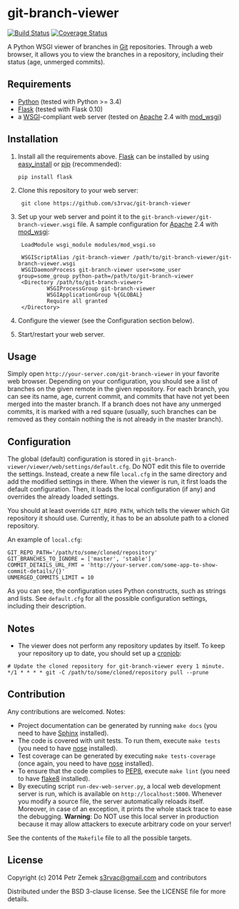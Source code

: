 git-branch-viewer
=================

[![Build Status](https://travis-ci.org/s3rvac/git-branch-viewer.svg?branch=master)](https://travis-ci.org/s3rvac/git-branch-viewer)
[![Coverage Status](https://coveralls.io/repos/s3rvac/git-branch-viewer/badge.svg?branch=master&service=github)](https://coveralls.io/github/s3rvac/git-branch-viewer?branch=master)

A Python WSGI viewer of branches in [Git](http://git-scm.com/) repositories.
Through a web browser, it allows you to view the branches in a repository,
including their status (age, unmerged commits).

Requirements
------------

* [Python](https://www.python.org/) (tested with Python >= 3.4)
* [Flask](http://flask.pocoo.org/) (tested with Flask 0.10)
* a [WSGI](http://en.wikipedia.org/wiki/Wsgi)-compliant web server (tested on
  [Apache](http://httpd.apache.org/) 2.4 with
  [mod_wsgi](https://code.google.com/p/modwsgi/))

Installation
------------

1. Install all the requirements above. [Flask](http://flask.pocoo.org/) can be
   installed by using
   [easy_install](http://pythonhosted.org/setuptools/easy_install.html) or
   [pip](https://pypi.python.org/pypi/pip) (recommended):
   ```
   pip install flask
   ```
2. Clone this repository to your web server:

        git clone https://github.com/s3rvac/git-branch-viewer

3. Set up your web server and point it to the
   `git-branch-viewer/git-branch-viewer.wsgi` file. A sample configuration for
   [Apache](http://httpd.apache.org/) 2.4 with
   [mod_wsgi](https://code.google.com/p/modwsgi/):

        LoadModule wsgi_module modules/mod_wsgi.so

        WSGIScriptAlias /git-branch-viewer /path/to/git-branch-viewer/git-branch-viewer.wsgi
        WSGIDaemonProcess git-branch-viewer user=some_user group=some_group python-path=/path/to/git-branch-viewer
        <Directory /path/to/git-branch-viewer>
                WSGIProcessGroup git-branch-viewer
                WSGIApplicationGroup %{GLOBAL}
                Require all granted
        </Directory>
4. Configure the viewer (see the Configuration section below).
5. Start/restart your web server.


Usage
-----

Simply open `http://your-server.com/git-branch-viewer` in your favorite web
browser. Depending on your configuration, you should see a list of branches on
the given remote in the given repository. For each branch, you can see its
name, age, current commit, and commits that have not yet been merged into the
master branch. If a branch does not have any unmerged commits, it is marked
with a red square (usually, such branches can be removed as they contain
nothing the is not already in the master branch).

Configuration
-------------

The global (default) configuration is stored in
`git-branch-viewer/viewer/web/settings/default.cfg`. Do NOT edit this file to
override the settings. Instead, create a new file `local.cfg` in the same
directory and add the modified settings in there. When the viewer is run, it
first loads the default configuration. Then, it loads the local configuration
(if any) and overrides the already loaded settings.

You should at least override `GIT_REPO_PATH`, which tells the viewer which Git
repository it should use. Currently, it has to be an absolute path to a cloned
repository.

An example of `local.cfg`:

    GIT_REPO_PATH='/path/to/some/cloned/repository'
    GIT_BRANCHES_TO_IGNORE = ['master', 'stable']
    COMMIT_DETAILS_URL_FMT = 'http://your-server.com/some-app-to-show-commit-details/{}'
    UNMERGED_COMMITS_LIMIT = 10

As you can see, the configuration uses Python constructs, such as strings and
lists. See `default.cfg` for all the possible configuration settings, including
their description.

Notes
-----

* The viewer does not perform any repository updates by itself. To keep your
  repository up to date, you should set up a
  [cronjob](http://en.wikipedia.org/wiki/Cron):
```
# Update the cloned repository for git-branch-viewer every 1 minute.
*/1 * * * * git -C /path/to/some/cloned/repository pull --prune
```

Contribution
------------

Any contributions are welcomed. Notes:

* Project documentation can be generated by running `make docs` (you need to
  have [Sphinx](http://sphinx-doc.org/) installed).
* The code is covered with unit tests. To run them, execute `make tests` (you
  need to have [nose](https://nose.readthedocs.io/en/latest/) installed).
* Test coverage can be generated by executing `make tests-coverage` (once
  again, you need to have [nose](https://nose.readthedocs.io/en/latest/)
  installed).
* To ensure that the code complies to
  [PEP8](https://www.python.org/dev/peps/pep-0008/), execute `make lint` (you
  need to have [flake8](https://pypi.python.org/pypi/flake8) installed).
* By executing script `run-dev-web-server.py`, a local web development server
  is run, which is available on `http://localhost:5000`. Whenever you modify a
  source file, the server automatically reloads itself. Moreover, in case of an
  exception, it prints the whole stack trace to ease the debugging.
  **Warning**: Do NOT use this local server in production because it may allow
  attackers to execute arbitrary code on your server!

See the contents of the `Makefile` file to all the possible targets.

License
-------

Copyright (c) 2014 Petr Zemek <s3rvac@gmail.com> and contributors

Distributed under the BSD 3-clause license. See the LICENSE file for more
details.
